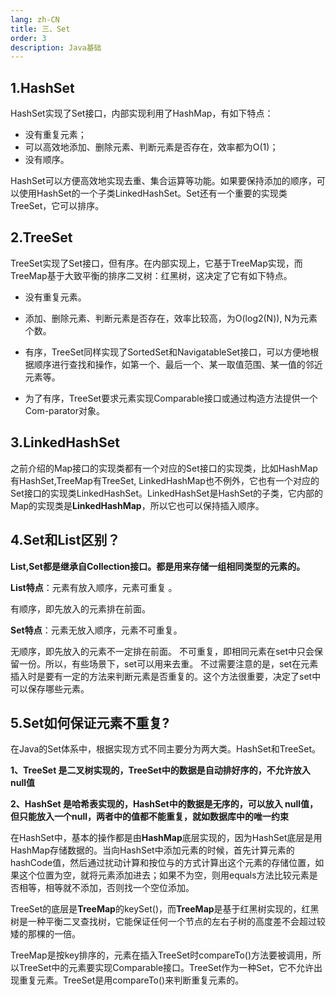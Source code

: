 ```yaml
---
lang: zh-CN
title: 三、Set
order: 3
description: Java基础
---
```




## 1.HashSet

HashSet实现了Set接口，内部实现利用了HashMap，有如下特点：

- 没有重复元素；
- 可以高效地添加、删除元素、判断元素是否存在，效率都为O(1)；
- 没有顺序。

HashSet可以方便高效地实现去重、集合运算等功能。如果要保持添加的顺序，可以使用HashSet的一个子类LinkedHashSet。Set还有一个重要的实现类TreeSet，它可以排序。

## 2.TreeSet

TreeSet实现了Set接口，但有序。在内部实现上，它基于TreeMap实现，而TreeMap基于大致平衡的排序二叉树：红黑树，这决定了它有如下特点。

- 没有重复元素。

- 添加、删除元素、判断元素是否存在，效率比较高，为O(log2(N)), N为元素个数。

- 有序，TreeSet同样实现了SortedSet和NavigatableSet接口，可以方便地根据顺序进行查找和操作，如第一个、最后一个、某一取值范围、某一值的邻近元素等。

- 为了有序，TreeSet要求元素实现Comparable接口或通过构造方法提供一个Com-parator对象。

  

## 3.LinkedHashSet

之前介绍的Map接口的实现类都有一个对应的Set接口的实现类，比如HashMap有HashSet,TreeMap有TreeSet, LinkedHashMap也不例外，它也有一个对应的Set接口的实现类LinkedHashSet。LinkedHashSet是HashSet的子类，它内部的Map的实现类是**LinkedHashMap**，所以它也可以保持插入顺序。



## 4.Set和List区别？

**List,Set都是继承自Collection接口。都是用来存储一组相同类型的元素的。**

**List特点**：元素有放入顺序，元素可重复 。

有顺序，即先放入的元素排在前面。

**Set特点**：元素无放入顺序，元素不可重复。

无顺序，即先放入的元素不一定排在前面。 不可重复，即相同元素在set中只会保留一份。所以，有些场景下，set可以用来去重。 不过需要注意的是，set在元素插入时是要有一定的方法来判断元素是否重复的。这个方法很重要，决定了set中可以保存哪些元素。

## 5.Set如何保证元素不重复?

在Java的Set体系中，根据实现方式不同主要分为两大类。HashSet和TreeSet。

**1、TreeSet 是二叉树实现的，TreeSet中的数据是自动排好序的，不允许放入 null值**

**2、HashSet 是哈希表实现的，HashSet中的数据是无序的，可以放入 null值，但只能放入一个null，两者中的值都不能重复，就如数据库中的唯一约束**

在HashSet中，基本的操作都是由**HashMap**底层实现的，因为HashSet底层是用HashMap存储数据的。当向HashSet中添加元素的时候，首先计算元素的hashCode值，然后通过扰动计算和按位与的方式计算出这个元素的存储位置，如果这个位置为空，就将元素添加进去；如果不为空，则用equals方法比较元素是否相等，相等就不添加，否则找一个空位添加。

TreeSet的底层是**TreeMap**的keySet()，而**TreeMap**是基于红黑树实现的，红黑树是一种平衡二叉查找树，它能保证任何一个节点的左右子树的高度差不会超过较矮的那棵的一倍。

TreeMap是按key排序的，元素在插入TreeSet时compareTo()方法要被调用，所以TreeSet中的元素要实现Comparable接口。TreeSet作为一种Set，它不允许出现重复元素。TreeSet是用compareTo()来判断重复元素的。